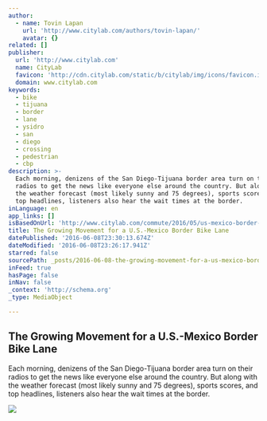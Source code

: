 ```yaml
---
author:
  - name: Tovin Lapan
    url: 'http://www.citylab.com/authors/tovin-lapan/'
    avatar: {}
related: []
publisher:
  url: 'http://www.citylab.com'
  name: CityLab
  favicon: 'http://cdn.citylab.com/static/b/citylab/img/icons/favicon.ico'
  domain: www.citylab.com
keywords:
  - bike
  - tijuana
  - border
  - lane
  - ysidro
  - san
  - diego
  - crossing
  - pedestrian
  - cbp
description: >-
  Each morning, denizens of the San Diego-Tijuana border area turn on their
  radios to get the news like everyone else around the country. But along with
  the weather forecast (most likely sunny and 75 degrees), sports scores, and
  top headlines, listeners also hear the wait times at the border.
inLanguage: en
app_links: []
isBasedOnUrl: 'http://www.citylab.com/commute/2016/05/us-mexico-border-bike-lane/481515/'
title: The Growing Movement for a U.S.-Mexico Border Bike Lane
datePublished: '2016-06-08T23:30:13.674Z'
dateModified: '2016-06-08T23:26:17.941Z'
starred: false
sourcePath: _posts/2016-06-08-the-growing-movement-for-a-us-mexico-border-bike-lane.md
inFeed: true
hasPage: false
inNav: false
_context: 'http://schema.org'
_type: MediaObject

---
```

<article style=""><h1>The Growing Movement for a U.S.-Mexico Border Bike Lane</h1><p>Each morning, denizens of the San Diego-Tijuana border area turn on their radios to get the news like everyone else around the country. But along with the weather forecast (most likely sunny and 75 degrees), sports scores, and top headlines, listeners also hear the wait times at the border.</p><img src="http://cdn.citylab.com/media/img/citylab/2016/05/AP_02040303749/facebook.jpg?1462484340" /></article>